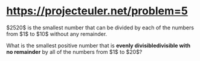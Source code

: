<h1><a href="https://projecteuler.net/problem=5">https://projecteuler.net/problem=5</a></h1>
<p>$2520$ is the smallest number that can be divided by each of the numbers from $1$ to $10$ without any remainder.</p>
<p>What is the smallest positive number that is <strong class="tooltip">evenly divisible<span class="tooltiptext">divisible with no remainder</span></strong> by all of the numbers from $1$ to $20$?</p>
